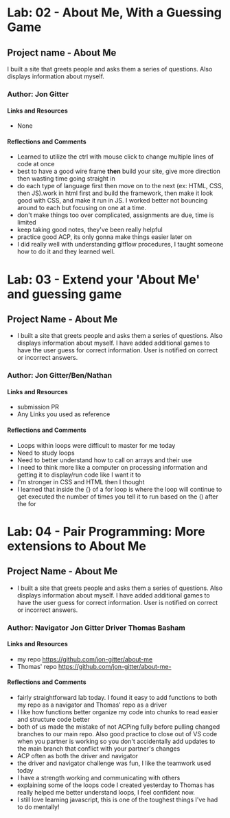 # Lab: 02 - About Me, With a Guessing Game

## Project name - About Me
I built a site that greets people and asks them a series of questions.  Also displays information about myself.  

### Author: Jon Gitter

#### Links and Resources
  - None

#### Reflections and Comments
  - Learned to utilize the ctrl with mouse click to change multiple lines of code at once
  - best to have a good wire frame **then** build your site, give more direction then wasting time going straight in
  - do each type of language first then move on to the next (ex: HTML, CSS, then JS).work in html first and build the framework, then make it look good with CSS, and make it run in JS.  I worked better not bouncing around to each but focusing on one at a time.
  - don't make things too over complicated, assignments are due, time is limited
  - keep taking good notes, they've been really helpful
  - practice good ACP, its only gonna make things easier later on
  - I did really well with understanding gitflow procedures, I taught someone how to do it and they learned well.


  
  
  
  
  
# Lab: 03 - Extend your 'About Me' and guessing game

## Project Name - About Me
  - I built a site that greets people and asks them a series of questions.  Also displays information about myself.  I have added additional games to have the user guess for correct information.  User is notified on correct or incorrect answers. 

### Author: Jon Gitter/Ben/Nathan

#### Links and Resources
  - submission PR
  - Any Links you used as reference

#### Reflections and Comments
  - Loops within loops were difficult to master for me today
  - Need to study loops
  - Need to better understand how to call on arrays and their use
  - I need to think more like a computer on processing information and getting it to display/run code like I want it to
  - I'm stronger in CSS and HTML then I thought
  - I learned that inside the {} of a for loop is where the loop will continue to get executed the number of times you tell it to run based on the () after the for




  # Lab: 04 - Pair Programming: More extensions to About Me

## Project Name - About Me
  - I built a site that greets people and asks them a series of questions.  Also displays information about myself.  I have added additional games to have the user guess for correct information.  User is notified on correct or incorrect answers. 

### Author: Navigator Jon Gitter  Driver Thomas Basham

#### Links and Resources
  - my repo https://github.com/jon-gitter/about-me
  - Thomas' repo https://github.com/jon-gitter/about-me-

#### Reflections and Comments
  - fairly straightforward lab today.  I found it easy to add functions to both my repo as a navigator and Thomas' repo as a driver
  - I like how functions better organize my code into chunks to read easier and structure code better
  - both of us made the mistake of not ACPing fully before pulling changed branches to our main repo.  Also good practice to close out of VS code when you partner is working so you don't accidentally add updates to the main branch that conflict with your partner's changes
  - ACP often as both the driver and navigator
  - the driver and navigator challenge was fun, I like the teamwork used today
  - I have a strength working and communicating with others
  - explaining some of the loops code I created yesterday to Thomas has really helped me better understand loops, I feel confident now.
  - I still love learning javascript, this is one of the toughest things I've had to do mentally!